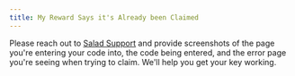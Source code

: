 ```yaml
---
title: My Reward Says it's Already been Claimed
---
```


Please reach out to [Salad Support](/contact) and provide screenshots of the page you're entering your code into, the
code being entered, and the error page you're seeing when trying to claim. We'll help you get your key working.
